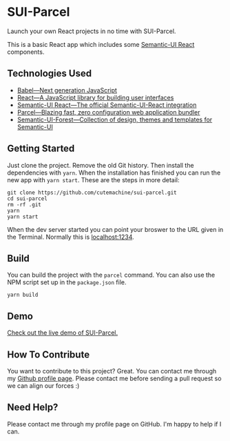 # SUI-Parcel

Launch your own React projects in no time with SUI-Parcel.

This is a basic React app which includes some [Semantic-UI React](https://react.semantic-ui.com/introduction) components.


## Technologies Used

- [Babel—Next generation JavaScript](https://babeljs.io)
- [React—A JavaScript library for building user interfaces](https://reactjs.org/)
- [Semantic-UI React—The official Semantic-UI-React integration](https://react.semantic-ui.com/introduction)
- [Parcel—Blazing fast, zero configuration web application bundler](https://parceljs.org)
- [Semantic-UI-Forest—Collection of design, themes and templates for Semantic-UI](http://semantic-ui-forest.com/)


## Getting Started

Just clone the project. Remove the old Git history. Then install the dependencies with `yarn`. When the installation has finished you can run the new app with `yarn start`. These are the steps in more detail:

    git clone https://github.com/cutemachine/sui-parcel.git
    cd sui-parcel
    rm -rf .git
    yarn
    yarn start

When the dev server started you can point your broswer to the URL given in the Terminal. Normally this is [localhost:1234](http:localhost:1234).


## Build

You can build the project with the `parcel` command. You can also use the NPM script set up in the `package.json` file.

    yarn build


## Demo

[Check out the live demo of SUI-Parcel.](http://sad-brahmagupta-1f14a4.netlify.com)


## How To Contribute

You want to contribute to this project? Great. You can contact me through my [Github profile page](https://github.com/cutemachine). Please contact me before sending a pull request so we can align our forces :)


## Need Help?

Please contact me through my profile page on GitHub. I'm happy to help if I can.
